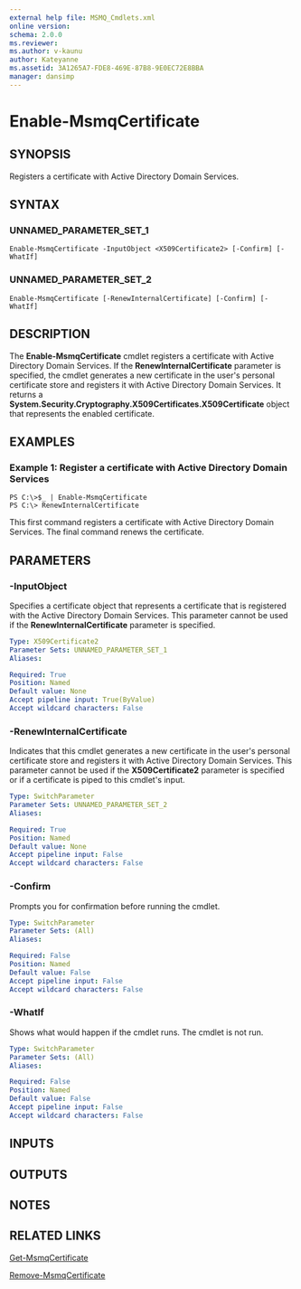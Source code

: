 ```yaml
---
external help file: MSMQ_Cmdlets.xml
online version: 
schema: 2.0.0
ms.reviewer:
ms.author: v-kaunu
author: Kateyanne
ms.assetid: 3A1265A7-FDE8-469E-87B8-9E0EC72E8BBA
manager: dansimp
---
```


# Enable-MsmqCertificate

## SYNOPSIS
Registers a certificate with Active Directory Domain Services.

## SYNTAX

### UNNAMED_PARAMETER_SET_1
```
Enable-MsmqCertificate -InputObject <X509Certificate2> [-Confirm] [-WhatIf]
```

### UNNAMED_PARAMETER_SET_2
```
Enable-MsmqCertificate [-RenewInternalCertificate] [-Confirm] [-WhatIf]
```

## DESCRIPTION
The **Enable-MsmqCertificate** cmdlet registers a certificate with Active Directory Domain Services.
If the **RenewInternalCertificate** parameter is specified, the cmdlet generates a new certificate in the user's personal certificate store and registers it with Active Directory Domain Services.
It returns a **System.Security.Cryptography.X509Certificates.X509Certificate** object that represents the enabled certificate.

## EXAMPLES

### Example 1: Register a certificate with Active Directory Domain Services
```
PS C:\>$_ | Enable-MsmqCertificate
PS C:\> RenewInternalCertificate
```

This first command registers a certificate with Active Directory Domain Services.
The final command renews the certificate.

## PARAMETERS

### -InputObject
Specifies a certificate object that represents a certificate that is registered with the Active Directory Domain Services.
This parameter cannot be used if the **RenewInternalCertificate** parameter is specified.

```yaml
Type: X509Certificate2
Parameter Sets: UNNAMED_PARAMETER_SET_1
Aliases: 

Required: True
Position: Named
Default value: None
Accept pipeline input: True(ByValue)
Accept wildcard characters: False
```

### -RenewInternalCertificate
Indicates that this cmdlet generates a new certificate in the user's personal certificate store and registers it with Active Directory Domain Services.
This parameter cannot be used if the **X509Certificate2** parameter is specified or if a certificate is piped to this cmdlet's input.

```yaml
Type: SwitchParameter
Parameter Sets: UNNAMED_PARAMETER_SET_2
Aliases: 

Required: True
Position: Named
Default value: None
Accept pipeline input: False
Accept wildcard characters: False
```

### -Confirm
Prompts you for confirmation before running the cmdlet.

```yaml
Type: SwitchParameter
Parameter Sets: (All)
Aliases: 

Required: False
Position: Named
Default value: False
Accept pipeline input: False
Accept wildcard characters: False
```

### -WhatIf
Shows what would happen if the cmdlet runs.
The cmdlet is not run.

```yaml
Type: SwitchParameter
Parameter Sets: (All)
Aliases: 

Required: False
Position: Named
Default value: False
Accept pipeline input: False
Accept wildcard characters: False
```

## INPUTS

## OUTPUTS

## NOTES

## RELATED LINKS

[Get-MsmqCertificate](./Get-MsmqCertificate.md)

[Remove-MsmqCertificate](./Remove-MsmqCertificate.md)

